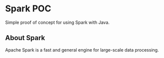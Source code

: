 # Spark POC

Simple proof of concept for using Spark with Java.

## About Spark

Apache Spark is a fast and general engine for large-scale data processing.